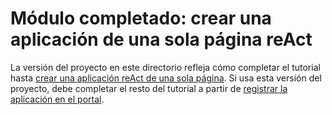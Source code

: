 # <a name="completed-module-create-a-react-single-page-app"></a>Módulo completado: crear una aplicación de una sola página reAct

La versión del proyecto en este directorio refleja cómo completar el tutorial hasta [crear una aplicación reAct de una sola página](https://docs.microsoft.com/graph/training/react-tutorial?tutorial-step=1). Si usa esta versión del proyecto, debe completar el resto del tutorial a partir de [registrar la aplicación en el portal](https://docs.microsoft.com/graph/training/react-tutorial?tutorial-step=2).
